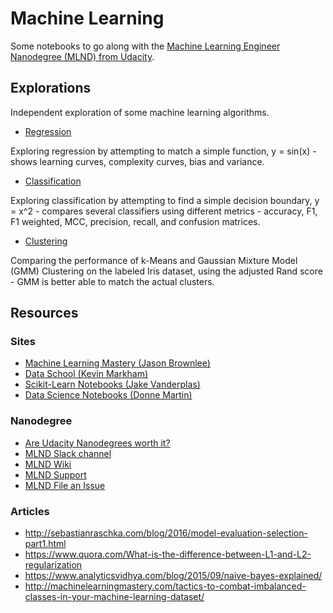 
# Machine Learning

Some notebooks to go along with the [Machine Learning Engineer Nanodegree (MLND) from Udacity](https://www.udacity.com/course/machine-learning-engineer-nanodegree--nd009).


## Explorations

Independent exploration of some machine learning algorithms.

* [Regression](Regression/Regression.ipynb)

Exploring regression by attempting to match a simple function, y = sin(x) -
shows learning curves, complexity curves, bias and variance.

* [Classification](Classification/Classification.ipynb)

Exploring classification by attempting to find a simple decision boundary, y =
x^2 - compares several classifiers using different metrics - accuracy, F1, F1
weighted, MCC, precision, recall, and confusion matrices.

* [Clustering](Clustering/Clustering.ipynb)

Comparing the performance of k-Means and Gaussian Mixture Model (GMM) Clustering
on the labeled Iris dataset, using the adjusted Rand score - GMM is better able
to match the actual clusters.


<!-- ## Nanodegree -->
<!-- ### Project 0: [Decision Trees - Surviving the Titanic](Nanodegree/Project\ 0\ Titanic\ Survival/titanic_survival.ipynb) -->
<!-- Building a Decision Tree manually to predict who might survive the Titanic. -->
<!-- ### Project 1: [Regression - Boston Housing Market](Nanodegree/Project\ 1\ Regression.ipynb) -->
<!-- ### Project 2: [Classification - Student Success](Nanodegree/Project\ 2\ Classification.ipynb) -->
<!-- ### Project 3: [Unsupervised Learning - Customer Segments](Nanodegree/Project\ 3\ Unsupervised.ipynb) -->
<!-- ### Project 4: Reinforcement Learning -  -->
<!-- ### Project 5: Capstone -->


## Resources

### Sites

* [Machine Learning Mastery (Jason Brownlee)](http://machinelearningmastery.com/)
* [Data School (Kevin Markham)](http://dataschool.io/)
* [Scikit-Learn Notebooks (Jake Vanderplas)](https://github.com/jakevdp/sklearn_tutorial/tree/master/notebooks)
* [Data Science Notebooks (Donne Martin)](https://github.com/donnemartin/data-science-ipython-notebooks)

### Nanodegree

* [Are Udacity Nanodegrees worth it?](https://www.quora.com/Are-Udacity-Nanodegrees-worth-it-for-finding-a-job)
* [MLND Slack channel](https://mlnd.slack.com/messages/general/)
* [MLND Wiki](https://github.com/machinelearningnanodegree/MLND/wiki)
* [MLND Support](mailto:machine-support@udacity.com)
* [MLND File an Issue](https://udacity.zendesk.com/hc/en-us/requests/new)

### Articles

* http://sebastianraschka.com/blog/2016/model-evaluation-selection-part1.html
* https://www.quora.com/What-is-the-difference-between-L1-and-L2-regularization
* https://www.analyticsvidhya.com/blog/2015/09/naive-bayes-explained/
* http://machinelearningmastery.com/tactics-to-combat-imbalanced-classes-in-your-machine-learning-dataset/


